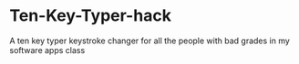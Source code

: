 # Ten-Key-Typer-hack
 A ten key typer keystroke changer for all the people with bad grades in my software apps class

